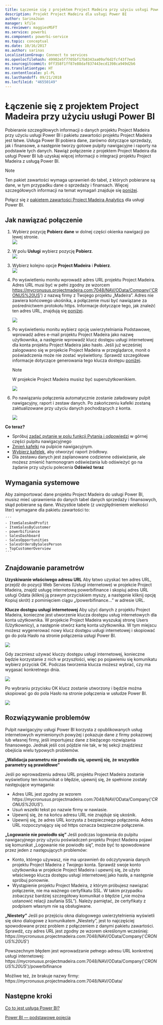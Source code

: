 ```yaml
---
title: Łączenie się z projektem Project Madeira przy użyciu usługi Power BI
description: Projekt Project Madeira dla usługi Power BI
author: SarinaJoan
manager: kfile
ms.reviewer: maggiesMSFT
ms.service: powerbi
ms.component: powerbi-service
ms.topic: conceptual
ms.date: 10/16/2017
ms.author: sarinas
LocalizationGroup: Connect to services
ms.openlocfilehash: 49902e5f7705bf17b8343aa09af6d2fcf43f7ee5
ms.sourcegitcommit: 0ff358f1ff87e88daf837443ecd1398ca949d2b6
ms.translationtype: HT
ms.contentlocale: pl-PL
ms.lasthandoff: 09/21/2018
ms.locfileid: "46550149"
---
```

# <a name="connect-to-project-madeira-with-power-bi"></a>Łączenie się z projektem Project Madeira przy użyciu usługi Power BI
Pobieranie szczegółowych informacji o danych projektu Project Madeira przy użyciu usługi Power BI i pakietu zawartości projektu Project Madeira jest łatwe. Usługa Power BI pobiera dane, zarówno dotyczące sprzedaży, jak i finansowe, a następnie tworzy gotowe pulpity nawigacyjne i raporty na podstawie tych danych.
Nawiąż połączenie z projektem Project Madeira dla usługi Power BI lub uzyskaj więcej informacji o integracji projektu Project Madeira z usługą Power BI.

>[!NOTE]
>Ten pakiet zawartości wymaga uprawnień do tabel, z których pobierane są dane, w tym przypadku dane o sprzedaży i finansach. Więcej szczegółowych informacji na temat wymagań znajduje się [poniżej](#Requirements).

Połącz się z [pakietem zawartości Project Madeira Analytics](https://app.powerbi.com/getdata/services/project-madeira) dla usługi Power BI.

## <a name="how-to-connect"></a>Jak nawiązać połączenie
1. Wybierz pozycję **Pobierz dane** w dolnej części okienka nawigacji po lewej stronie.  
    ![](media/service-connect-to-project-madeira/getdata.png)
2. W polu **Usługi** wybierz pozycję **Pobierz**.  
    ![](media/service-connect-to-project-madeira/services.png)
3. Wybierz kolejno opcje **Project Madeira** i **Pobierz**.  
    ![](media/service-connect-to-project-madeira/projectmadeira.png)
4. Po wyświetleniu monitu wprowadź adres URL projektu Project Madeira. Adres URL musi być w pełni zgodny ze wzorcem <https://mycronusus.projectmadeira.com:7048/NAV/OData/Company('CRONUS%20US>') z nazwą firmy z Twojego projektu „Madeira”. Adres nie zawiera końcowego ukośnika, a połączenie musi być nawiązane za pośrednictwem protokołu https. Informacje dotyczące tego, jak znaleźć ten adres URL, znajdują się [poniżej](#FindingParams).  
   
    ![](media/service-connect-to-project-madeira/params.png)
5. Po wyświetleniu monitu wybierz opcję uwierzytelniania Podstawowe, wprowadź adres e-mail projektu Project Madeira jako nazwę użytkownika, a następnie wprowadź klucz dostępu usługi internetowej dla konta projektu Project Madeira jako hasło. Jeśli już wcześniej zalogowano się w projekcie Project Madeira w przeglądarce, monit o poświadczenia może nie zostać wyświetlony. Sprawdź szczegółowe informacje dotyczące generowania tego klucza dostępu [poniżej](#FindingParams).  
   
    >[!NOTE]
    >W projekcie Project Madeira musisz być superużytkownikiem.
   
   ![](media/service-connect-to-project-madeira/creds.png)
6. Po nawiązaniu połączenia automatycznie zostanie załadowany pulpit nawigacyjny, raport i zestaw danych. Po zakończeniu kafelki zostaną zaktualizowane przy użyciu danych pochodzących z konta.  
   
    ![](media/service-connect-to-project-madeira/dashboard.png)

**Co teraz?**

* Spróbuj [zadać pytanie w polu funkcji Pytania i odpowiedzi](consumer/end-user-q-and-a.md) w górnej części pulpitu nawigacyjnego
* [Zmień kafelki](service-dashboard-edit-tile.md) na pulpicie nawigacyjnym.
* [Wybierz kafelek](consumer/end-user-tiles.md), aby otworzyć raport źródłowy.
* Dla zestawu danych jest zaplanowane codzienne odświeżanie, ale możesz zmienić harmonogram odświeżania lub odświeżyć go na żądanie przy użyciu polecenia **Odśwież teraz**

<a name="Requirements"></a>

## <a name="system-requirements"></a>Wymagania systemowe
Aby zaimportować dane projektu Project Madeira do usługi Power BI, musisz mieć uprawnienia do danych tabel danych sprzedaży i finansowych, skąd pobierane są dane. Wszystkie tabele (z uwzględnieniem wielkości liter) wymagane dla pakietu zawartości to:  
 
    ´´´ 
    - ItemSalesAndProfit  
    - ItemSalesByCustomer  
    - powerbifinance  
    - SalesDashboard  
    - SalesOpportunities  
    - SalesOrdersBySalesPerson  
    - TopCustomerOverview  
    ´´´ 

<a name="FindingParams"></a>

## <a name="finding-parameters"></a>Znajdowanie parametrów
**Uzyskiwanie właściwego adresu URL** Aby łatwo uzyskać ten adres URL, przejdź do pozycji Web Services (Usługi internetowe) w projekcie Project Madeira, znajdź usługę internetową powerbifinance i skopiuj adres URL usługi Odata (kliknij ją prawym przyciskiem myszy, a następnie kliknij opcję Kopiuj skrót) z pominięciem ciągu „/powerbifinance...” w adresie URL.

**Klucze dostępu usługi internetowej** Aby użyć danych z projektu Project Madeira, konieczne jest utworzenie klucza dostępu usług internetowych dla konta użytkownika. W projekcie Project Madeira wyszukaj stronę Users (Użytkownicy), a następnie otwórz kartę konta użytkownika. W tym miejscu możesz wygenerować nowy klucz dostępu usługi internetowej i skopiować go do pola Hasło na stronie połączenia usługi Power BI.

![](media/service-connect-to-project-madeira/accesskey.png)

Gdy zaczniesz używać kluczy dostępu usługi internetowej, konieczne będzie korzystanie z nich w przyszłości, więc po pojawieniu się komunikatu wybierz przycisk OK.
Podczas tworzenia klucza możesz wybrać, czy ma wygasać konkretnego dnia.

![](media/service-connect-to-project-madeira/accesskey2.png)

Po wybraniu przycisku OK klucz zostanie utworzony i będzie można skopiować go do pola Hasło na stronie połączenia w usłudze Power BI.

![](media/service-connect-to-project-madeira/accesskey3.png)

## <a name="troubleshooting"></a>Rozwiązywanie problemów
Pulpit nawigacyjny usługi Power BI korzysta z opublikowanych usług internetowych wymienionych powyżej i pokazuje dane z firmy pokazowej lub własnej firmy, jeśli importujesz dane z bieżącego rozwiązania finansowego. Jednak jeśli coś pójdzie nie tak, w tej sekcji znajdziesz obejścia wielu typowych problemów.

**„Walidacja parametru nie powiodła się, upewnij się, że wszystkie parametry są prawidłowe”**

Jeśli po wprowadzeniu adresu URL projektu Project Madeira zostanie wyświetlony ten komunikat o błędzie, upewnij się, że spełnione zostały następujące wymagania:  

- Adres URL jest zgodny ze wzorem https://*mycronusus*.projectmadeira.com:7048/NAV/OData/Company('<em>CRONUS%20US</em>').  
- Usuń wszelki tekst po nazwie firmy w nawiasie.  
- Upewnij się, że na końcu adresu URL nie znajduje się ukośnik.  
- Upewnij się, że adres URL korzysta z bezpiecznego połączenia. Adres URL rozpoczynający się od https oznacza bezpieczne połączenie.  

**„Logowanie nie powiodło się”** Jeśli podczas logowania do pulpitu nawigacyjnego przy użyciu poświadczeń projektu Project Madeira pojawi się komunikat „Logowanie nie powiodło się”, może być to spowodowane przez jeden z następujących problemów:  

   - Konto, którego używasz, nie ma uprawnień do odczytywania danych projektu Project Madeira z Twojego konta. Sprawdź swoje konto użytkownika w projekcie Project Madeira i upewnij się, że użyto właściwego klucza dostępu usługi internetowej jako hasła, a następnie spróbuj ponownie.  
   - Wystąpienie projektu Project Madeira, z którym próbujesz nawiązać połączenie, nie ma ważnego certyfikatu SSL. W takim przypadku zobaczysz bardziej szczegółowy komunikat o błędzie („nie można ustanowić relacji zaufania SSL”). Należy pamiętać, że certyfikaty z podpisem własnym nie są obsługiwane.  

**„Niestety”** Jeśli po przejściu okna dialogowego uwierzytelnienia wyświetli się okno dialogowe z komunikatem „Niestety”, jest to najczęściej spowodowane przez problem z połączeniem z danymi pakietu zawartości. Sprawdź, czy adres URL jest zgodny ze wzorem określonym wcześniej:  
    https://*mycronusus*.projectmadeira.com:7048/NAV/OData/Company('<em>CRONUS%20US</em>')

Powszechnym błędem jest wprowadzanie pełnego adresu URL konkretnej usługi internetowej:  
    https://*mycronusus*.projectmadeira.com:7048/NAV/OData/Company('<em>CRONUS%20US</em>')/powerbifinance

Możliwe też, że brakuje nazwy firmy:   
    https://<em>mycronusus</em>.projectmadeira.com:7048/NAV/OData/

## <a name="next-steps"></a>Następne kroki
[Co to jest usługa Power BI?](power-bi-overview.md)

[Power BI — podstawowe pojęcia](consumer/end-user-basic-concepts.md)

